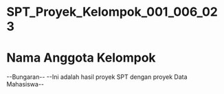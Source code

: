 # SPT_Proyek_Kelompok_001_006_023
<h1> Nama Anggota Kelompok </h1>
--Bungaran--
--Ini adalah hasil proyek SPT dengan proyek Data Mahasiswa--
